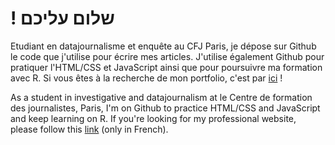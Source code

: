 # ! שלום עליכם
Etudiant en datajournalisme et enquête au CFJ Paris, je dépose sur Github le code que j'utilise pour écrire mes articles. J'utilise également Github pour pratiquer l'HTML/CSS et JavaScript ainsi que pour poursuivre ma formation avec R. Si vous êtes à la recherche de mon portfolio, c'est par [ici](https://deroudilhep.github.io/) ! 

As a student in investigative and datajournalism at le Centre de formation des journalistes, Paris, I'm on Github to practice HTML/CSS and JavaScript and keep learning on R. If you're looking for my professional website, please follow this [link](https://deroudilhep.github.io/) (only in French).
